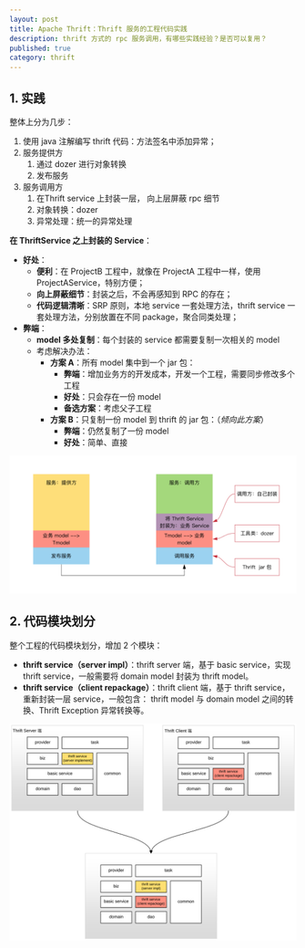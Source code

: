 ```yaml
---
layout: post
title: Apache Thrift：Thrift 服务的工程代码实践
description: thrift 方式的 rpc 服务调用，有哪些实践经验？是否可以复用？
published: true
category: thrift
---
```




## 1. 实践

整体上分为几步：

1. 使用 java 注解编写 thrift 代码：方法签名中添加异常；
1. 服务提供方
	1. 通过 dozer 进行对象转换
	1. 发布服务
1. 服务调用方
	1. 在Thrift service 上封装一层， 向上层屏蔽 rpc 细节
	1. 对象转换：dozer
	1. 异常处理：统一的异常处理

**在 ThriftService 之上封装的 Service**：

* **好处**：
	* **便利**：在 ProjectB 工程中，就像在 ProjectA 工程中一样，使用 ProjectAService，特别方便；
	* **向上屏蔽细节**：封装之后，不会再感知到 RPC 的存在；
	* **代码逻辑清晰**：SRP 原则，本地 service 一套处理方法，thrift service 一套处理方法，分别放置在不同 package，聚合同类处理；
* **弊端**：
	* **model 多处复制**：每个封装的 service 都需要复制一次相关的 model
	* 考虑解决办法：
		* **方案 A**：所有 model 集中到一个 jar 包：
			* **弊端**：增加业务方的开发成本，开发一个工程，需要同步修改多个工程
			* **好处**：只会存在一份 model
			* **备选方案**：考虑父子工程
		* **方案 B**：只复制一份 model 到 thrift 的 jar 包：（*倾向此方案*）
			* **弊端**：仍然复制了一份 model
			* **好处**：简单、直接


![](/images/thrift-series/thrift-rpc-server-and-client.png)



## 2. 代码模块划分

整个工程的代码模块划分，增加 2 个模块：

* **thrift service（server impl）**：thrift server 端，基于 basic service，实现 thrift service，一般需要将 domain model 封装为 thrift model。
* **thrift service（client repackage）**：thrift client 端，基于 thrift service，重新封装一层 service，一般包含： thrift model 与 domain model 之间的转换、Thrift Exception 异常转换等。

![](/images/thrift-series/thrift-server-client-code-project-module.png)












[NingG]:    http://ningg.github.com  "NingG"










